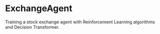 # ExchangeAgent
Training a stock exchange agent with Reinforcement Learning algorithms and Decision Transformer.
